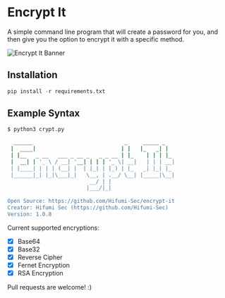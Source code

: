 # Encrypt It

A simple command line program that will create a password for you, and then give you the option to encrypt it with a specific method.

<img src="https://raw.githubusercontent.com/Hifumi-Sec/encrypt-it/main/encrypt-it-tn.jpg" alt="Encrypt It Banner"><br>

## Installation
```python
pip install -r requirements.txt
```

## Example Syntax
```bash
$ python3 crypt.py

  ______                             _     _____ _   
 |  ____|                           | |   |_   _| |  
 | |__   _ __   ___ _ __ _   _ _ __ | |_    | | | |_ 
 |  __| | '_ \ / __| '__| | | | '_ \| __|   | | | __|
 | |____| | | | (__| |  | |_| | |_) | |_   _| |_| |_ 
 |______|_| |_|\___|_|   \__, | .__/ \__| |_____|\__|
                          __/ | |                    
                         |___/|_|
                         
Open Source: https://github.com/Hifumi-Sec/encrypt-it
Creator: Hifumi Sec (https://github.com/Hifumi-Sec)
Version: 1.0.8
```

Current supported encryptions:

- [x] Base64
- [x] Base32
- [x] Reverse Cipher
- [x] Fernet Encryption
- [x] RSA Encryption

Pull requests are welcome! :)